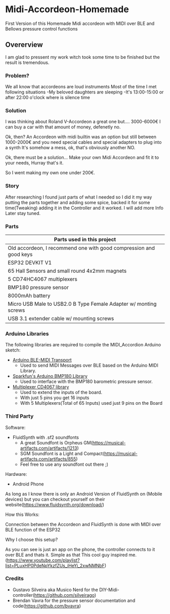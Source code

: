 # Midi-Accordeon-Homemade

First Version of this Homemade Midi accordeon with MIDI over BLE and Bellows pressure control functions

## Overerview

I am glad to pressent my work witch took some time to be finished but the result is tremendous.

### Problem?

We all know that accordeons are loud instruments
Most of the time I met following situations
-My beloved daughters are sleeping
-It's 13:00-15:00 or after 22:00 o'clock where is silence time

### Solution

I was thinking about Roland V-Accordeon a great one but.... 3000-6000€
I can buy a car with that amount of money, defenetly no.

Ok, then? An Accordeon with midi builtin was an option but still between 1000-2000€
and you need special cables and special adapters to plug into a synth
It's somehow a mess, ok, that's obviously another NO.

Ok, there must be a solution...
Make your own Midi Accordeon and fit it to your needs, Hurray that's it.

So I went making my own one under 200€.

### Story

After researching I found just parts of what I needed so I did it my way putting the parts together and adding some spice, backed it for some time(Tweaking) adding it in the Controller and it worked. I will add more Info Later stay tuned.

### Parts

| Parts used in this project                                         |
| ------------------------------------------------------------------ |
| Old accordeon, I recommend one with good compression and good keys |
| ESP32 DEVKIT V1                                                    |
| 65 Hall Sensors and small round 4x2mm magnets                      |
| 5 CD74HC4067 multiplexers                                          |
| BMP180 pressure sensor                                             |
| 8000mAh battery                                                    |
| Micro USB Male to USB2.0 B Type Female Adapter w/ monting screws   |
| USB 3.1 extender cable w/ mounting screws                          |

### Arduino Libraries

The following libraries are required to compile the MIDI_Accordion Arduino sketch:

- [Arduino BLE-MIDI Transport](https://github.com/FortySevenEffects/arduino_midi_library/)
  - Used to send MIDI Messages over BLE based on the Arduino MIDI Library.
- [Sparkfun's Arduino BMP180 Library](https://github.com/sparkfun/BMP180_Breakout)
  - Used to interface with the BMP180 barometric pressure sensor.
- [Multiplexer CD4067 library](https://github.com/sumotoy/Multiplexer4067)
  - Used to extend the inputs of the board.
  - With just 5 pins you get 16 inputs
  - With 5 Multiplexers(Total of 65 Inputs) used just 9 pins on the Board

### Third Party

Software:

- FluidSynth with .sf2 soundfonts
  - A great Soundfont is Orpheus GM(https://musical-artifacts.com/artifacts/1213)
  - SGM Soundfont is a Light and Compact(https://musical-artifacts.com/artifacts/855)
  - Feel free to use any soundfont out there ;)

Hardware:

- Android Phone

As long as I know there is only an Android Version of FluidSynth on (Mobile devices) but you can checkout yourself on their website(https://www.fluidsynth.org/download/)

How this Works:

Connection between the Accordeon and FluidSynth is done with MIDI over BLE function of the ESP32

Why I choose this setup?

As you can see is just an app on the phone, the controller connects to it over BLE and thats it. Simple as that
This cool guy inspired me.(https://www.youtube.com/playlist?list=PLuxHP0PdeNpYkzfZUs_iHeYi_2xwNMNbF)

### Credits

- Gustavo Silveira aka Musico Nerd for the DIY-Midi-controller(https://github.com/silveirago)
- Brendan Vavra for the pressure sensor documentation and code(https://github.com/bvavra)
